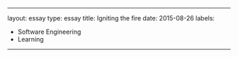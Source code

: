  ---
layout: essay
type: essay
title: Igniting the fire
date: 2015-08-26
labels:
  - Software Engineering
  - Learning
---
